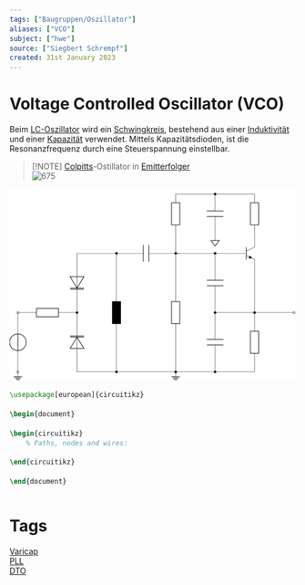 ```yaml
---
tags: ["Baugruppen/Oszillator"]
aliases: ["VCO"]
subject: ["hwe"]
source: ["Siegbert Schrempf"]
created: 31st January 2023
---
```


# Voltage Controlled Oscillator (VCO)

Beim [LC-Oszillator](LC%20Oszillatoren.md) wird ein [Schwingkreis](../../Physik/Schwingkreise.md), bestehend aus einer [Induktivität](../../Elektrotechnik/Induktivitäten.md) und einer [Kapazität](../../Elektrotechnik/Kapazität.md) verwendet. Mittels Kapazitätsdioden, ist die Resonanzfrequenz durch eine Steuerspannung einstellbar.

>[!NOTE] [Colpitts](Colpitts%20Oszillator.md)-Ostillator in [Emitterfolger](../Halbleiter/Emitterfolger.md)  
> ![675](../assets/VCO_KapD.png)

![invert_dark|700](../../assets/Circuitikz/VCO.svg)

```tikz
\usepackage[european]{circuitikz}

\begin{document}

\begin{circuitikz}
	% Paths, nodes and wires:
	
\end{circuitikz}

\end{document}
```

```tikz

```

# Tags

[Varicap](../Kapazitäts-Diode.md)  
[PLL](Phase%20Locked%20Loop.md)  
[DTO](Discrete%20Time%20Oscillator.md)
